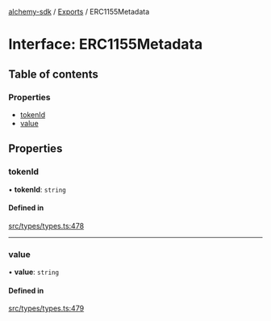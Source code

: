 [alchemy-sdk](../README.md) / [Exports](../modules.md) / ERC1155Metadata

# Interface: ERC1155Metadata

## Table of contents

### Properties

- [tokenId](ERC1155Metadata.md#tokenid)
- [value](ERC1155Metadata.md#value)

## Properties

### tokenId

• **tokenId**: `string`

#### Defined in

[src/types/types.ts:478](https://github.com/alchemyplatform/alchemy-sdk-js/blob/6507682/src/types/types.ts#L478)

___

### value

• **value**: `string`

#### Defined in

[src/types/types.ts:479](https://github.com/alchemyplatform/alchemy-sdk-js/blob/6507682/src/types/types.ts#L479)
